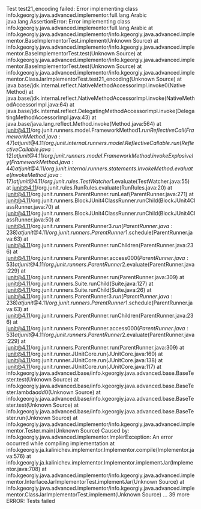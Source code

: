 Test test21_encoding failed: Error implementing class info.kgeorgiy.java.advanced.implementor.full.lang.Arabic
java.lang.AssertionError: Error implementing class info.kgeorgiy.java.advanced.implementor.full.lang.Arabic
        at info.kgeorgiy.java.advanced.implementor/info.kgeorgiy.java.advanced.implementor.BaseImplementorTest.implement(Unknown Source)
        at info.kgeorgiy.java.advanced.implementor/info.kgeorgiy.java.advanced.implementor.BaseImplementorTest.test(Unknown Source)
        at info.kgeorgiy.java.advanced.implementor/info.kgeorgiy.java.advanced.implementor.BaseImplementorTest.test(Unknown Source)
        at info.kgeorgiy.java.advanced.implementor/info.kgeorgiy.java.advanced.implementor.ClassJarImplementorTest.test21_encoding(Unknown Source)
        at java.base/jdk.internal.reflect.NativeMethodAccessorImpl.invoke0(Native Method)
        at java.base/jdk.internal.reflect.NativeMethodAccessorImpl.invoke(NativeMethodAccessorImpl.java:64)
        at java.base/jdk.internal.reflect.DelegatingMethodAccessorImpl.invoke(DelegatingMethodAccessorImpl.java:43)
        at java.base/java.lang.reflect.Method.invoke(Method.java:564)
        at junit@4.11/org.junit.runners.model.FrameworkMethod$1.runReflectiveCall(FrameworkMethod.java:47)
        at junit@4.11/org.junit.internal.runners.model.ReflectiveCallable.run(ReflectiveCallable.java:12)
        at junit@4.11/org.junit.runners.model.FrameworkMethod.invokeExplosively(FrameworkMethod.java:44)
        at junit@4.11/org.junit.internal.runners.statements.InvokeMethod.evaluate(InvokeMethod.java:17)
        at junit@4.11/org.junit.rules.TestWatcher$1.evaluate(TestWatcher.java:55)
        at junit@4.11/org.junit.rules.RunRules.evaluate(RunRules.java:20)
        at junit@4.11/org.junit.runners.ParentRunner.runLeaf(ParentRunner.java:271)
        at junit@4.11/org.junit.runners.BlockJUnit4ClassRunner.runChild(BlockJUnit4ClassRunner.java:70)
        at junit@4.11/org.junit.runners.BlockJUnit4ClassRunner.runChild(BlockJUnit4ClassRunner.java:50)
        at junit@4.11/org.junit.runners.ParentRunner$3.run(ParentRunner.java:238)
        at junit@4.11/org.junit.runners.ParentRunner$1.schedule(ParentRunner.java:63)
        at junit@4.11/org.junit.runners.ParentRunner.runChildren(ParentRunner.java:236)
        at junit@4.11/org.junit.runners.ParentRunner.access$000(ParentRunner.java:53)
        at junit@4.11/org.junit.runners.ParentRunner$2.evaluate(ParentRunner.java:229)
        at junit@4.11/org.junit.runners.ParentRunner.run(ParentRunner.java:309)
        at junit@4.11/org.junit.runners.Suite.runChild(Suite.java:127)
        at junit@4.11/org.junit.runners.Suite.runChild(Suite.java:26)
        at junit@4.11/org.junit.runners.ParentRunner$3.run(ParentRunner.java:238)
        at junit@4.11/org.junit.runners.ParentRunner$1.schedule(ParentRunner.java:63)
        at junit@4.11/org.junit.runners.ParentRunner.runChildren(ParentRunner.java:236)
        at junit@4.11/org.junit.runners.ParentRunner.access$000(ParentRunner.java:53)
        at junit@4.11/org.junit.runners.ParentRunner$2.evaluate(ParentRunner.java:229)
        at junit@4.11/org.junit.runners.ParentRunner.run(ParentRunner.java:309)
        at junit@4.11/org.junit.runner.JUnitCore.run(JUnitCore.java:160)
        at junit@4.11/org.junit.runner.JUnitCore.run(JUnitCore.java:138)
        at junit@4.11/org.junit.runner.JUnitCore.run(JUnitCore.java:117)
        at info.kgeorgiy.java.advanced.base/info.kgeorgiy.java.advanced.base.BaseTester.test(Unknown Source)
        at info.kgeorgiy.java.advanced.base/info.kgeorgiy.java.advanced.base.BaseTester.lambda$add$0(Unknown Source)
        at info.kgeorgiy.java.advanced.base/info.kgeorgiy.java.advanced.base.BaseTester.test(Unknown Source)
        at info.kgeorgiy.java.advanced.base/info.kgeorgiy.java.advanced.base.BaseTester.run(Unknown Source)
        at info.kgeorgiy.java.advanced.implementor/info.kgeorgiy.java.advanced.implementor.Tester.main(Unknown Source)
Caused by: info.kgeorgiy.java.advanced.implementor.ImplerException: An error occurred while compiling implementation
        at info.kgeorgiy.ja.kalinichev.implementor.Implementor.compile(Implementor.java:576)
        at info.kgeorgiy.ja.kalinichev.implementor.Implementor.implementJar(Implementor.java:708)
        at info.kgeorgiy.java.advanced.implementor/info.kgeorgiy.java.advanced.implementor.InterfaceJarImplementorTest.implementJar(Unknown Source)
        at info.kgeorgiy.java.advanced.implementor/info.kgeorgiy.java.advanced.implementor.ClassJarImplementorTest.implement(Unknown Source)
        ... 39 more
ERROR: Tests failed
